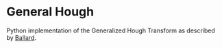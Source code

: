 # General Hough

Python implementation of the Generalized Hough Transform as described by [Ballard](http://www.cs.utexas.edu/~dana/HoughT.pdf).
